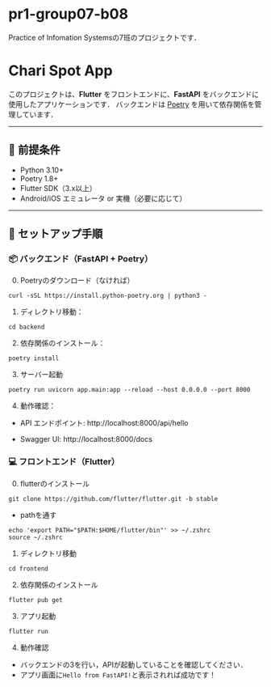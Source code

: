 # pr1-group07-b08
Practice of Infomation Systemsの7班のプロジェクトです．


# Chari Spot App

このプロジェクトは、**Flutter** をフロントエンドに、**FastAPI** をバックエンドに使用したアプリケーションです． 
バックエンドは [Poetry](https://python-poetry.org/) を用いて依存関係を管理しています．

---

## 🧰 前提条件

- Python 3.10+
- Poetry 1.8+
- Flutter SDK（3.x以上）
- Android/iOS エミュレータ or 実機（必要に応じて）

---

## 🚀 セットアップ手順


### 📦 バックエンド（FastAPI + Poetry）

0. Poetryのダウンロード（なければ）
```
curl -sSL https://install.python-poetry.org | python3 -
```

1. ディレクトリ移動：

```
cd backend
```

2. 依存関係のインストール：

```
poetry install
```

3. サーバー起動
```
poetry run uvicorn app.main:app --reload --host 0.0.0.0 --port 8000
```

4. 動作確認：

* API エンドポイント: http://localhost:8000/api/hello

* Swagger UI: http://localhost:8000/docs

### 💻 フロントエンド（Flutter）

0. flutterのインストール
```
git clone https://github.com/flutter/flutter.git -b stable
```
* pathを通す
```
echo 'export PATH="$PATH:$HOME/flutter/bin"' >> ~/.zshrc
source ~/.zshrc
```

1. ディレクトリ移動
```
cd frontend
```

2. 依存関係のインストール
```
flutter pub get
```

3. アプリ起動
```
flutter run
```

4. 動作確認
* バックエンドの3を行い，APIが起動していることを確認してください．
* アプリ画面に`Hello from FastAPI!`と表示されれば成功です！